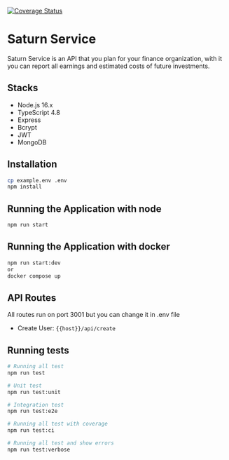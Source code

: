 [![Coverage Status](https://coveralls.io/repos/github/renatops1991/saturn-service/badge.svg?branch=production)](https://coveralls.io/github/renatops1991/saturn-service?branch=production)

# Saturn Service

Saturn Service is an API that you plan for your finance organization, with  it you can report all earnings and estimated costs of future investments.

## Stacks 
- Node.js 16.x
- TypeScript 4.8
- Express
- Bcrypt
- JWT
- MongoDB

## Installation

```bash
cp example.env .env
npm install
```

## Running the Application with node
```bash
npm run start
```

## Running the Application with docker
```bash
npm run start:dev
or
docker compose up
```

## API Routes
All routes run on port 3001 but you can change it in .env file

- Create User: `{{host}}/api/create`

## Running tests
```bash
# Running all test
npm run test

# Unit test
npm run test:unit

# Integration test
npm run test:e2e

# Running all test with coverage
npm run test:ci

# Running all test and show errors
npm run test:verbose

```

